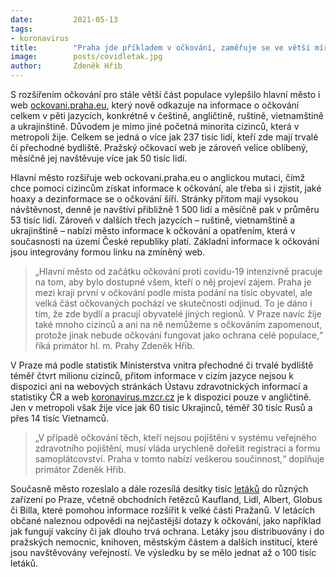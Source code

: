 ```yaml
---
date:         2021-05-13
tags:         
- koronavirus
title:        "Praha jde příkladem v očkování, zaměřuje se ve větší míře i na cizince. Informace ke koronaviru nabízí nově v pěti jazycích"
image: 	      posts/covidletak.jpg
author:       Zdeněk Hřib
---
```


S rozšířením očkování pro stále větší část populace vylepšilo hlavní město i web [ockovani.praha.eu](https://ockovani.praha.eu), který nově odkazuje na informace o očkování celkem v pěti jazycích, konkrétně v češtině, angličtině, ruštině, vietnamštině a ukrajinštině. Důvodem je mimo jiné početná minorita cizinců, která v metropoli žije. Celkem se jedná o více jak 237 tisíc lidí, kteří zde mají trvalé či přechodné bydliště. Pražský očkovací web je zároveň velice oblíbený, měsíčně jej navštěvuje více jak 50 tisíc lidí.

Hlavní město rozšiřuje web ockovani.praha.eu o anglickou mutaci, čímž chce pomoci cizincům získat informace k očkování, ale třeba si i zjistit, jaké hoaxy a dezinformace se o očkování šíří. Stránky přitom mají vysokou návštěvnost, denně je navštíví přibližně 1 500 lidí a měsíčně pak v průměru 53 tisíc lidí. Zároveň v dalších třech jazycích – ruštině, vietnamštině a ukrajinštině – nabízí město informace k očkování a opatřením, která v současnosti na území České republiky platí. Základní informace k očkování jsou integrovány formou linku na zmíněný web.

> „Hlavní město od začátku očkování proti covidu-19 intenzivně pracuje na tom, aby bylo dostupné všem, kteří o něj projeví zájem. Praha je mezi kraji první v očkování podle místa podání na tisíc obyvatel, ale velká část očkovaných pochází ve skutečnosti odjinud. To je dáno i tím, že zde bydlí a pracují obyvatelé jiných regionů. V Praze navíc žije také mnoho cizinců a ani na ně nemůžeme s očkováním zapomenout, protože jinak nebude očkování fungovat jako ochrana celé populace,“ říká primátor hl. m. Prahy Zdeněk Hřib. 

V Praze má podle statistik Ministerstva vnitra přechodné či trvalé bydliště téměř čtvrt milionu cizinců, přitom informace v cizím jazyce nejsou k dispozici ani na webových stránkách Ústavu zdravotnických informací a statistiky ČR a web [koronavirus.mzcr.cz](https://koronavirus.mzcr.cz/en/) je k dispozici pouze v angličtině. Jen v metropoli však žije více jak 60 tisíc Ukrajinců, téměř 30 tisíc Rusů a přes 14 tisíc Vietnamců.

> „V případě očkování těch, kteří nejsou pojištěni v systému veřejného zdravotního pojištění, musí vláda urychleně dořešit registraci a formu samoplátcovství. Praha v tomto nabízí veškerou součinnost,“ doplňuje primátor Zdeněk Hřib.

Současně město rozeslalo a dále rozesílá desítky tisíc [letáků](/assets/pdf/covid/letak.pdf) do různých zařízení po Praze, včetně obchodních řetězců Kaufland, Lidl, Albert, Globus či Billa, které pomohou informace rozšířit k velké části Pražanů. V letácích občané naleznou odpovědi na nejčastější dotazy k očkování, jako například jak fungují vakcíny či jak dlouho trvá ochrana. Letáky jsou distribuovány i do pražských nemocnic, knihoven, městským částem a dalších institucí, které jsou navštěvovány veřejností. Ve výsledku by se mělo jednat až o 100 tisíc letáků.
